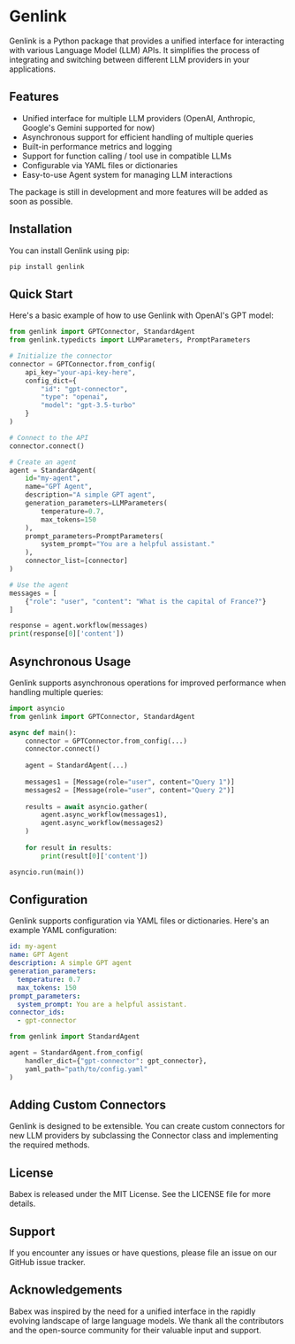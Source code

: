 # Genlink

Genlink is a Python package that provides a unified interface for interacting with various Language Model (LLM) APIs. It simplifies the process of integrating and switching between different LLM providers in your applications.

## Features

- Unified interface for multiple LLM providers (OpenAI, Anthropic, Google's Gemini supported for now)
- Asynchronous support for efficient handling of multiple queries
- Built-in performance metrics and logging
- Support for function calling / tool use in compatible LLMs
- Configurable via YAML files or dictionaries
- Easy-to-use Agent system for managing LLM interactions

The package is still in development and more features will be added as soon as possible.

## Installation

You can install Genlink using pip:

```bash
pip install genlink
```


## Quick Start

Here's a basic example of how to use Genlink with OpenAI's GPT model:

```python
from genlink import GPTConnector, StandardAgent
from genlink.typedicts import LLMParameters, PromptParameters

# Initialize the connector
connector = GPTConnector.from_config(
    api_key="your-api-key-here",
    config_dict={
        "id": "gpt-connector",
        "type": "openai",
        "model": "gpt-3.5-turbo"
    }
)

# Connect to the API
connector.connect()

# Create an agent
agent = StandardAgent(
    id="my-agent",
    name="GPT Agent",
    description="A simple GPT agent",
    generation_parameters=LLMParameters(
        temperature=0.7,
        max_tokens=150
    ),
    prompt_parameters=PromptParameters(
        system_prompt="You are a helpful assistant."
    ),
    connector_list=[connector]
)

# Use the agent
messages = [
    {"role": "user", "content": "What is the capital of France?"}
]

response = agent.workflow(messages)
print(response[0]['content'])
```


## Asynchronous Usage
Genlink supports asynchronous operations for improved performance when handling multiple queries:

```python
import asyncio
from genlink import GPTConnector, StandardAgent

async def main():
    connector = GPTConnector.from_config(...)
    connector.connect()
    
    agent = StandardAgent(...)
    
    messages1 = [Message(role="user", content="Query 1")]
    messages2 = [Message(role="user", content="Query 2")]
    
    results = await asyncio.gather(
        agent.async_workflow(messages1),
        agent.async_workflow(messages2)
    )
    
    for result in results:
        print(result[0]['content'])

asyncio.run(main())
```

## Configuration
Genlink supports configuration via YAML files or dictionaries. Here's an example YAML configuration:

```yaml
id: my-agent
name: GPT Agent
description: A simple GPT agent
generation_parameters:
  temperature: 0.7
  max_tokens: 150
prompt_parameters:
  system_prompt: You are a helpful assistant.
connector_ids:
  - gpt-connector
```

```python
from genlink import StandardAgent

agent = StandardAgent.from_config(
    handler_dict={"gpt-connector": gpt_connector},
    yaml_path="path/to/config.yaml"
)
```

## Adding Custom Connectors
Genlink is designed to be extensible. You can create custom connectors for new LLM providers by subclassing the Connector class and implementing the required methods.

## License
Babex is released under the MIT License. See the LICENSE file for more details.

## Support
If you encounter any issues or have questions, please file an issue on our GitHub issue tracker.

## Acknowledgements
Babex was inspired by the need for a unified interface in the rapidly evolving landscape of large language models. We thank all the contributors and the open-source community for their valuable input and support.